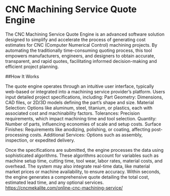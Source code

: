 # CNC Machining Service Quote Engine
The CNC Machining Service Quote Engine is an advanced software solution designed to simplify and accelerate the process of generating cost estimates for CNC (Computer Numerical Control) machining projects. By automating the traditionally time-consuming quoting process, this tool empowers manufacturers, engineers, and designers to obtain accurate, transparent, and rapid quotes, facilitating informed decision-making and efficient project planning.

##How It Works

The quote engine operates through an intuitive user interface, typically web-based or integrated into a machining service provider’s platform. Users input detailed project specifications, including:
Part Geometry: Dimensions, CAD files, or 2D/3D models defining the part’s shape and size.
Material Selection: Options like aluminum, steel, titanium, or plastics, each with associated cost and machinability factors.
Tolerances: Precision requirements, which impact machining time and tool selection.
Quantity: Number of parts, influencing economies of scale and setup costs.
Surface Finishes: Requirements like anodizing, polishing, or coating, affecting post-processing costs.
Additional Services: Options such as assembly, inspection, or expedited delivery.

Once the specifications are submitted, the engine processes the data using sophisticated algorithms. These algorithms account for variables such as machine setup time, cutting time, tool wear, labor rates, material costs, and overhead. The system may also integrate real-time data, like material market prices or machine availability, to ensure accuracy. Within seconds, the engine generates a comprehensive quote detailing the total cost, estimated lead time, and any optional services.
https://cncmekalite.com/online-cnc-machining-service/
